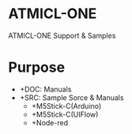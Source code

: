 # ATMICL-ONE
 ATMICL-ONE Support & Samples

# Purpose
- +DOC: Manuals  
- +SRC: Sample Sorce & Manuals  
    - +M5Stick-C(Arduino)
    - +M5Stick-C(UIFlow)
    - +Node-red

# 
